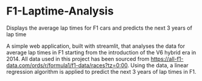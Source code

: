 # F1-Laptime-Analysis

Displays the average lap times for F1 cars and predicts the next 3 years of lap time 

A simple web application, built with streamlit, that analyses the data for average lap times in F1 starting from the introduction of the V6 hybrid era in 2014. All data used in this project has been sourced from https://all-f1-data.com/ords/r/formula1/f1-data/races?tz=0:00. Using the data, a linear regression algorithm is applied to predict the next 3 years of lap times in F1.
